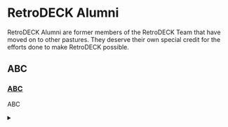 # RetroDECK Alumni

RetroDECK Alumni are former members of the RetroDECK Team that have moved on to other pastures. They deserve their own special credit for the efforts done to make RetroDECK possible.

## ABC

### [ABC](https://github.com/XargonWan)

ABC

<details><summary> </summary>
ABC
</details>
